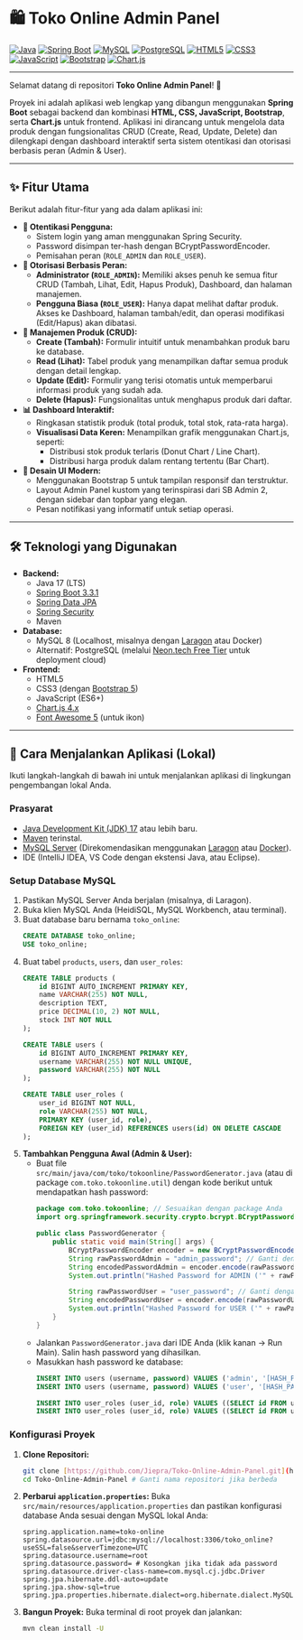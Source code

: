# 🛍️ Toko Online Admin Panel

[![Java](https://img.shields.io/badge/Java-17+-%23EA2D2E.svg?style=for-the-badge&logo=java&logoColor=white)](https://www.java.com/en/)
[![Spring Boot](https://img.shields.io/badge/Spring_Boot-3.3.1-%236DB33F.svg?style=for-the-badge&logo=spring&logoColor=white)](https://spring.io/projects/spring-boot)
[![MySQL](https://img.shields.io/badge/MySQL-8.0+-%234479A1.svg?style=for-the-badge&logo=mysql&logoColor=white)](https://www.mysql.com/)
[![PostgreSQL](https://img.shields.io/badge/PostgreSQL-15+-%23336791.svg?style=for-the-badge&logo=postgresql&logoColor=white)](https://www.postgresql.org/)
[![HTML5](https://img.shields.io/badge/HTML5-%23E34F26.svg?style=for-the-badge&logo=html5&logoColor=white)](https://developer.mozilla.org/en-US/docs/Web/HTML)
[![CSS3](https://img.shields.io/badge/CSS3-%231572B6.svg?style=for-the-badge&logo=css3&logoColor=white)](https://developer.mozilla.org/en-US/docs/Web/CSS)
[![JavaScript](https://img.shields.io/badge/JavaScript-%23F7DF1E.svg?style=for-the-badge&logo=javascript&logoColor=black)](https://developer.mozilla.org/en-US/docs/Web/JavaScript)
[![Bootstrap](https://img.shields.io/badge/Bootstrap-5-%237952B3.svg?style=for-the-badge&logo=bootstrap&logoColor=white)](https://getbootstrap.com/)
[![Chart.js](https://img.shields.io/badge/Chart.js-4.x-%23FF6384.svg?style=for-the-badge&logo=chart.js&logoColor=white)](https://www.chartjs.org/)

---

Selamat datang di repositori **Toko Online Admin Panel**! 🎉

Proyek ini adalah aplikasi web lengkap yang dibangun menggunakan **Spring Boot** sebagai backend dan kombinasi **HTML, CSS, JavaScript, Bootstrap**, serta **Chart.js** untuk frontend. Aplikasi ini dirancang untuk mengelola data produk dengan fungsionalitas CRUD (Create, Read, Update, Delete) dan dilengkapi dengan dashboard interaktif serta sistem otentikasi dan otorisasi berbasis peran (Admin & User).

---

## ✨ Fitur Utama

Berikut adalah fitur-fitur yang ada dalam aplikasi ini:

* **🔐 Otentikasi Pengguna:**
    * Sistem login yang aman menggunakan Spring Security.
    * Password disimpan ter-hash dengan BCryptPasswordEncoder.
    * Pemisahan peran (`ROLE_ADMIN` dan `ROLE_USER`).
* **👥 Otorisasi Berbasis Peran:**
    * **Administrator (`ROLE_ADMIN`):** Memiliki akses penuh ke semua fitur CRUD (Tambah, Lihat, Edit, Hapus Produk), Dashboard, dan halaman manajemen.
    * **Pengguna Biasa (`ROLE_USER`):** Hanya dapat melihat daftar produk. Akses ke Dashboard, halaman tambah/edit, dan operasi modifikasi (Edit/Hapus) akan dibatasi.
* **📝 Manajemen Produk (CRUD):**
    * **Create (Tambah):** Formulir intuitif untuk menambahkan produk baru ke database.
    * **Read (Lihat):** Tabel produk yang menampilkan daftar semua produk dengan detail lengkap.
    * **Update (Edit):** Formulir yang terisi otomatis untuk memperbarui informasi produk yang sudah ada.
    * **Delete (Hapus):** Fungsionalitas untuk menghapus produk dari daftar.
* **📊 Dashboard Interaktif:**
    * Ringkasan statistik produk (total produk, total stok, rata-rata harga).
    * **Visualisasi Data Keren:** Menampilkan grafik menggunakan Chart.js, seperti:
        * Distribusi stok produk terlaris (Donut Chart / Line Chart).
        * Distribusi harga produk dalam rentang tertentu (Bar Chart).
* **🎨 Desain UI Modern:**
    * Menggunakan Bootstrap 5 untuk tampilan responsif dan terstruktur.
    * Layout Admin Panel kustom yang terinspirasi dari SB Admin 2, dengan sidebar dan topbar yang elegan.
    * Pesan notifikasi yang informatif untuk setiap operasi.

---

## 🛠️ Teknologi yang Digunakan

* **Backend:**
    * Java 17 (LTS)
    * [Spring Boot 3.3.1](https://spring.io/projects/spring-boot)
    * [Spring Data JPA](https://spring.io/projects/spring-data-jpa)
    * [Spring Security](https://spring.io/projects/spring-security)
    * Maven
* **Database:**
    * MySQL 8 (Localhost, misalnya dengan [Laragon](https://laragon.org/) atau Docker)
    * Alternatif: PostgreSQL (melalui [Neon.tech Free Tier](https://neon.tech/) untuk deployment cloud)
* **Frontend:**
    * HTML5
    * CSS3 (dengan [Bootstrap 5](https://getbootstrap.com/))
    * JavaScript (ES6+)
    * [Chart.js 4.x](https://www.chartjs.org/)
    * [Font Awesome 5](https://fontawesome.com/) (untuk ikon)

---

## 🚀 Cara Menjalankan Aplikasi (Lokal)

Ikuti langkah-langkah di bawah ini untuk menjalankan aplikasi di lingkungan pengembangan lokal Anda.

### Prasyarat

* [Java Development Kit (JDK) 17](https://adoptium.net/temurin/releases/) atau lebih baru.
* [Maven](https://maven.apache.org/download.cgi) terinstal.
* [MySQL Server](https://www.mysql.com/downloads/installation/) (Direkomendasikan menggunakan [Laragon](https://laragon.org/) atau [Docker](https://www.docker.com/products/docker-desktop/)).
* IDE (IntelliJ IDEA, VS Code dengan ekstensi Java, atau Eclipse).

### Setup Database MySQL

1.  Pastikan MySQL Server Anda berjalan (misalnya, di Laragon).
2.  Buka klien MySQL Anda (HeidiSQL, MySQL Workbench, atau terminal).
3.  Buat database baru bernama `toko_online`:
    ```sql
    CREATE DATABASE toko_online;
    USE toko_online;
    ```
4.  Buat tabel `products`, `users`, dan `user_roles`:
    ```sql
    CREATE TABLE products (
        id BIGINT AUTO_INCREMENT PRIMARY KEY,
        name VARCHAR(255) NOT NULL,
        description TEXT,
        price DECIMAL(10, 2) NOT NULL,
        stock INT NOT NULL
    );

    CREATE TABLE users (
        id BIGINT AUTO_INCREMENT PRIMARY KEY,
        username VARCHAR(255) NOT NULL UNIQUE,
        password VARCHAR(255) NOT NULL
    );

    CREATE TABLE user_roles (
        user_id BIGINT NOT NULL,
        role VARCHAR(255) NOT NULL,
        PRIMARY KEY (user_id, role),
        FOREIGN KEY (user_id) REFERENCES users(id) ON DELETE CASCADE
    );
    ```
5.  **Tambahkan Pengguna Awal (Admin & User):**
    * Buat file `src/main/java/com/toko/tokoonline/PasswordGenerator.java` (atau di package `com.toko.tokoonline.util`) dengan kode berikut untuk mendapatkan hash password:
        ```java
        package com.toko.tokoonline; // Sesuaikan dengan package Anda
        import org.springframework.security.crypto.bcrypt.BCryptPasswordEncoder;

        public class PasswordGenerator {
            public static void main(String[] args) {
                BCryptPasswordEncoder encoder = new BCryptPasswordEncoder();
                String rawPasswordAdmin = "admin_password"; // Ganti dengan password pilihan Anda
                String encodedPasswordAdmin = encoder.encode(rawPasswordAdmin);
                System.out.println("Hashed Password for ADMIN ('" + rawPasswordAdmin + "'): " + encodedPasswordAdmin);

                String rawPasswordUser = "user_password"; // Ganti dengan password pilihan Anda
                String encodedPasswordUser = encoder.encode(rawPasswordUser);
                System.out.println("Hashed Password for USER ('" + rawPasswordUser + "'): " + encodedPasswordUser);
            }
        }
        ```
    * Jalankan `PasswordGenerator.java` dari IDE Anda (klik kanan -> Run Main). Salin hash password yang dihasilkan.
    * Masukkan hash password ke database:
        ```sql
        INSERT INTO users (username, password) VALUES ('admin', '[HASH_PASSWORD_ADMIN]');
        INSERT INTO users (username, password) VALUES ('user', '[HASH_PASSWORD_USER]');

        INSERT INTO user_roles (user_id, role) VALUES ((SELECT id FROM users WHERE username = 'admin'), 'ROLE_ADMIN');
        INSERT INTO user_roles (user_id, role) VALUES ((SELECT id FROM users WHERE username = 'user'), 'ROLE_USER');
        ```

### Konfigurasi Proyek

1.  **Clone Repositori:**
    ```bash
    git clone [https://github.com/Jiepra/Toko-Online-Admin-Panel.git](https://github.com/Jiepra/Toko-Online-Admin-Panel.git)
    cd Toko-Online-Admin-Panel # Ganti nama repositori jika berbeda
    ```
2.  **Perbarui `application.properties`:**
    Buka `src/main/resources/application.properties` dan pastikan konfigurasi database Anda sesuai dengan MySQL lokal Anda:
    ```properties
    spring.application.name=toko-online
    spring.datasource.url=jdbc:mysql://localhost:3306/toko_online?useSSL=false&serverTimezone=UTC
    spring.datasource.username=root
    spring.datasource.password= # Kosongkan jika tidak ada password
    spring.datasource.driver-class-name=com.mysql.cj.jdbc.Driver
    spring.jpa.hibernate.ddl-auto=update
    spring.jpa.show-sql=true
    spring.jpa.properties.hibernate.dialect=org.hibernate.dialect.MySQL8Dialect
    ```
3.  **Bangun Proyek:**
    Buka terminal di root proyek dan jalankan:
    ```bash
    mvn clean install -U
    ```
